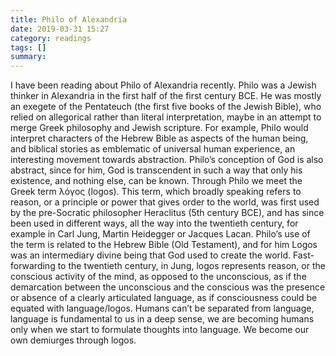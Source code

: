 ```yaml
---
title: Philo of Alexandria
date: 2019-03-31 15:27
category: readings
tags: []
summary: 
---
```

I have been reading about Philo of Alexandria recently. Philo was a Jewish thinker in Alexandria in the first half of the first century BCE. He was mostly an exegete of the Pentateuch (the first five books of the Jewish Bible), who relied on allegorical rather than literal interpretation, maybe in an attempt to merge Greek philosophy and Jewish scripture. For example, Philo would interpret characters of the Hebrew Bible as aspects of the human being, and biblical stories as emblematic of universal human experience, an interesting movement towards abstraction. Philo’s conception of God is also abstract, since for him, God is transcendent in such a way that only his existence, and nothing else, can be known. Through Philo we meet the Greek term λόγος (logos). This term, which broadly speaking refers to reason, or a principle or power that gives order to the world, was first used by the pre-Socratic philosopher Heraclitus (5th century BCE), and has since been used in different ways, all the way into the twentieth century, for example in Carl Jung, Martin Heidegger or Jacques Lacan. Philo’s use of the term is related to the Hebrew Bible (Old Testament), and for him Logos was an intermediary divine being that God used to create the world. Fast-forwarding to the twentieth century, in Jung, logos represents reason, or the conscious activity of the mind, as opposed to the unconscious, as if the demarcation between the unconscious and the conscious was the presence or absence of a clearly articulated language, as if consciousness could be equated with language/logos. Humans can’t be separated from language, language is fundamental to us in a deep sense, we are becoming humans only when we start to formulate thoughts into language. We become our own demiurges through logos. 



